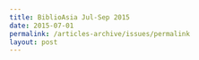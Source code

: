 ```yaml
---
title: BiblioAsia Jul-Sep 2015
date: 2015-07-01
permalink: /articles-archive/issues/permalink
layout: post
---
```

